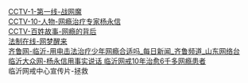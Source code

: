 [CCTV-1-第一线-战网魔](https://www.bilibili.com/video/av6177433?from=search&seid=2016605951227685598)<br/>
[CCTV-10-人物-网瘾治疗专家杨永信](https://www.bilibili.com/video/av6370271?from=search&seid=6978754395879406081)<br/>
[CCTV-百姓故事-网瘾的背后](https://www.bilibili.com/video/av34509099?from=search&seid=4834136233975352802)<br/>
[法制在线-网梦醒来](https://www.bilibili.com/video/av27930743)<br/>
[齐鲁网-临沂-用电击法治疗少年网瘾合适吗_每日新闻_齐鲁频道_山东网络台](https://www.bilibili.com/video/av23789217)<br/>
[临沂大众网-杨永信用事实说话 临沂网戒10年治愈6千多网瘾患者](https://www.bilibili.com/video/av23143705)<br/>
临沂网戒中心宣传片-拯救<br/>